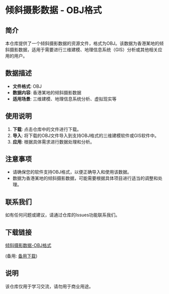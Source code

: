 # 倾斜摄影数据 - OBJ格式

## 简介

本仓库提供了一个倾斜摄影数据的资源文件，格式为OBJ。该数据为香港某地的倾斜摄影数据，适用于需要进行三维建模、地理信息系统（GIS）分析或其他相关应用的用户。

## 数据描述

- **文件格式**: OBJ
- **数据内容**: 香港某地的倾斜摄影数据
- **适用场景**: 三维建模、地理信息系统分析、虚拟现实等

## 使用说明

1. **下载**: 点击仓库中的文件进行下载。
2. **导入**: 将下载的OBJ文件导入到支持OBJ格式的三维建模软件或GIS软件中。
3. **应用**: 根据具体需求进行数据处理和分析。

## 注意事项

- 请确保您的软件支持OBJ格式，以便正确导入和使用该数据。
- 数据为香港某地的倾斜摄影数据，可能需要根据具体项目进行适当的调整和处理。

## 联系我们

如有任何问题或建议，请通过仓库的Issues功能联系我们。

## 下载链接
[倾斜摄影数据-OBJ格式](https://pan.quark.cn/s/9ecb3cc88648) 

(备用: [备用下载](https://pan.baidu.com/s/1WoYcFbYwdm4-5Tp9gSMEwg?pwd=1234))

## 说明

该仓库仅用于学习交流，请勿用于商业用途。
